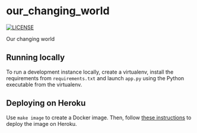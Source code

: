 # our_changing_world

<!-- badges: start -->
[![LICENSE](https://img.shields.io/github/license/UBC-MDS/our_changing_world)](https://img.shields.io/github/license/UBC-MDS/our_changing_world)
<!-- badges: end -->

Our changing world


## Running locally

To run a development instance locally, create a virtualenv, install the 
requirements from `requirements.txt` and launch `app.py` using the 
Python executable from the virtualenv.

## Deploying on Heroku

Use `make image` to create a Docker image. Then, follow [these 
instructions](link_to_url) 
to deploy the image on Heroku.
